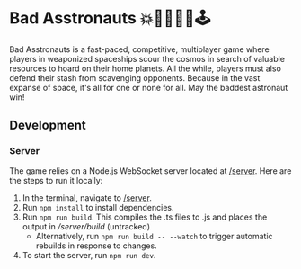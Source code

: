 # Bad Asstronauts 💥🔫🚀👨‍🚀🕹️

Bad Asstronauts is a fast-paced, competitive, multiplayer game where players  in weaponized spaceships scour the cosmos in search of valuable resources to hoard on their home planets. All the while, players must also defend their stash from scavenging opponents. Because in the vast expanse of space, it's all for one or none for all.
May the baddest astronaut win!

## Development
### Server
The game relies on a Node.js WebSocket server located at [/server](/server). Here are the steps to run it locally:

1. In the terminal, navigate to [/server](/server).
2. Run `npm install` to install dependencies.
3. Run `npm run build`. This compiles the .ts files to .js and places the output in */server/build* (untracked)
    - Alternatively, run `npm run build -- --watch` to trigger automatic rebuilds in response to changes.
4. To start the server, run `npm run dev`.
